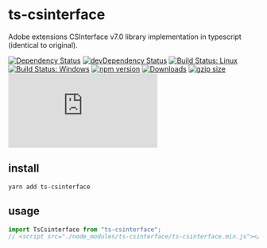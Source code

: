 # ts-csinterface

Adobe extensions CSInterface v7.0 library implementation in typescript (identical to original).

[![Dependency Status](https://david-dm.org/plantain-00/ts-csinterface.svg)](https://david-dm.org/plantain-00/ts-csinterface)
[![devDependency Status](https://david-dm.org/plantain-00/ts-csinterface/dev-status.svg)](https://david-dm.org/plantain-00/ts-csinterface#info=devDependencies)
[![Build Status: Linux](https://travis-ci.org/plantain-00/ts-csinterface.svg?branch=master)](https://travis-ci.org/plantain-00/ts-csinterface)
[![Build Status: Windows](https://ci.appveyor.com/api/projects/status/github/plantain-00/ts-csinterface?branch=master&svg=true)](https://ci.appveyor.com/project/plantain-00/ts-csinterface/branch/master)
[![npm version](https://badge.fury.io/js/ts-csinterface.svg)](https://badge.fury.io/js/ts-csinterface)
[![Downloads](https://img.shields.io/npm/dm/ts-csinterface.svg)](https://www.npmjs.com/package/ts-csinterface)
[![gzip size](https://img.badgesize.io/https://unpkg.com/ts-csinterface?compression=gzip)](https://unpkg.com/ts-csinterface)
[![type-coverage](https://img.shields.io/badge/dynamic/json.svg?label=type-coverage&prefix=%E2%89%A5&suffix=%&query=$.typeCoverage.atLeast&uri=https%3A%2F%2Fraw.githubusercontent.com%2Fplantain-00%2Fts-csinterface%2Fmaster%2Fpackage.json)](https://github.com/plantain-00/ts-csinterface)

## install

`yarn add ts-csinterface`

## usage

```ts
import TsCsinterface from "ts-csinterface";
// <script src="./node_modules/ts-csinterface/ts-csinterface.min.js"></script>
```
